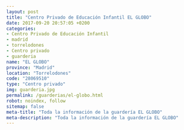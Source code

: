 ```yaml
---
layout: post
title: "Centro Privado de Educación Infantil EL GLOBO"
date: 2017-09-20 20:57:05 +0200
categories:
- Centro Privado de Educación Infantil
- madrid
- torrelodones
- Centro privado
- guarderia
name: "EL GLOBO"
province: "Madrid"
location: "Torrelodones"
code: "28069510"
type: "Centro privado"
img: guarderia.jpg
permalink: /guarderias/el-globo.html
robot: noindex, follow
sitemap: false
meta-title: "Toda la información de la guardería EL GLOBO"
meta-description: "Toda la información de la guardería EL GLOBO"
---
```


